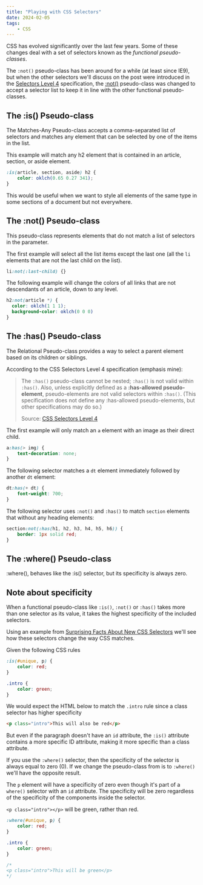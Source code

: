 ```yaml
---
title: "Playing with CSS Selectors"
date: 2024-02-05
tags:
	- CSS
---
```


CSS has evolved significantly over the last few years. Some of these changes deal with a set of selectors known as the *functional pseudo-classes*.

The `:not()` pseudo-class has been around for a while (at least since IE9), but when the other selectors we'll discuss on the post were introduced in the [Selectors Level 4](https://w3c.github.io/csswg-drafts/selectors/) specification, the [:not()](https://drafts.csswg.org/selectors/#negation) pseudo-class was changed to accept a selector list to keep it in line with the other functional pseudo-classes.

## The **:is()** Pseudo-class

The Matches-Any Pseudo-class accepts a comma-separated list of selectors and matches any element that can be selected by one of the items in the list.

This example will match any h2 element that is contained in an article, section, or aside element.

```css
:is(article, section, aside) h2 {
	color: oklch(0.65 0.27 341);
}
```

This would be useful when we want to style all elements of the same type in some sections of a document but not everywhere.

## The **:not()** Pseudo-class

This pseudo-class represents elements that do not match a list of selectors in the parameter.

The first example will select all the list items except the last one (all the `li` elements that are not the last child on the list).

```css
li:not(:last-child) {}
```

The following example will change the colors of all links that are not descendants of an article, down to any level.

```css
h2:not(article *) {
  color: oklch(1 1 1);
  background-color: oklch(0 0 0)
}
```

## The **:has()** Pseudo-class

The Relational Pseudo-class provides a way to select a parent element based on its children or siblings.

According to the CSS Selectors Level 4 specification (emphasis mine):

> The `:has()` pseudo-class cannot be nested; `:has()` is not valid within `:has()`. Also, unless explicitly defined as a **:has-allowed pseudo-element**, pseudo-elements are not valid selectors within `:has()`. (This specification does not define any :has-allowed pseudo-elements, but other specifications may do so.)
>
> Source: [CSS Selectors Level 4](https://drafts.csswg.org/selectors/#relational)

The first example will only match an `a` element with an image as their direct child.

```css
a:has(> img) {
	text-decoration: none;
}
```

The following selector matches a `dt` element immediately followed by another `dt` element:

```css
dt:has(+ dt) {
	font-weight: 700;
}
```

The following selector uses `:not()` and `:has()` to match `section` elements that without any heading elements:

```css
section:not(:has(h1, h2, h3, h4, h5, h6)) {
	border: 1px solid red;
}
```

## The **:where()** Pseudo-class

:where(), behaves like the :is() selector, but its specificity is always zero.

## Note about specificity

When a functional pseudo-class like `:is()`, `:not()` or `:has()` takes more than one selector as its value, it takes the highest specificity of the included selectors.

Using an example from [Surprising Facts About New CSS Selectors](https://cloudfour.com/thinks/surprising-facts-about-new-css-selectors/) we'll see how these selectors change the way CSS matches.

Given the following CSS rules

```css
:is(#unique, p) {
	color: red;
}

.intro {
	color: green;
}
```

We would expect the HTML below to match the `.intro` rule since a class selector has higher specificity

```html
<p class="intro">This will also be red</p>
```

But even if the paragraph doesn't have an `id` attribute, the `:is()` attribute contains a more specific ID attribute, making it more specific than a class attribute.

If you use the `:where()` selector, then the specificity of the selector is always equal to zero (0). If we change the pseudo-class from is to `:where()` we'll have the opposite result.

The `p` element will have a specificity of zero even though it's part of a `where()` selector with an `id` attribute. The specificity will be zero regardless of the specificity of the components inside the selector.

`<p class="intro"></p>` will be green, rather than red.

```css
:where(#unique, p) {
	color: red;
}

.intro {
	color: green;
}

/*
<p class="intro">This will be green</p>
*/
```
